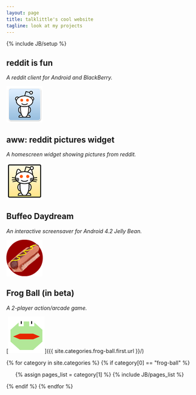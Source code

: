 ```yaml
---
layout: page
title: talklittle's cool website
tagline: look at my projects
---
```

{% include JB/setup %}

## reddit is fun

*A reddit client for Android and BlackBerry.*

[![reddit is fun logo](assets/images/redditisfun96.png)](reddit-is-fun/)

## aww: reddit pictures widget

*A homescreen widget showing pictures from reddit.*

[![reddit aww logo](assets/images/awwicon.png)](aww-reddit/)

## Buffeo Daydream

*An interactive screensaver for Android 4.2 Jelly Bean.*

[![Buffeo logo](assets/images/buffeo96.png)](buffeo-daydream/)

## Frog Ball (in beta)

*A 2-player action/arcade game.*

[![Frog Ball logo](assets/images/frogball96.png)]({{ site.categories.frog-ball.first.url }}/)

{% for category in site.categories %}
{% if category[0] == "frog-ball" %}
<ul>
  {% assign pages_list = category[1] %}
  {% include JB/pages_list %}
</ul>
{% endif %}
{% endfor %}

